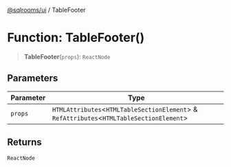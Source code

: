 [@sqlrooms/ui](../index.md) / TableFooter

# Function: TableFooter()

> **TableFooter**(`props`): `ReactNode`

## Parameters

| Parameter | Type |
| ------ | ------ |
| `props` | `HTMLAttributes`\<`HTMLTableSectionElement`\> & `RefAttributes`\<`HTMLTableSectionElement`\> |

## Returns

`ReactNode`
